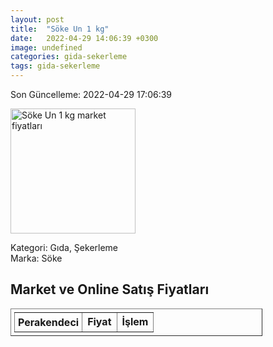 ```yaml
---
layout: post
title:  "Söke Un 1 kg"
date:   2022-04-29 14:06:39 +0300
image: undefined
categories: gida-sekerleme
tags: gida-sekerleme
---
```


Son Güncelleme: 2022-04-29 17:06:39

<img src="undefined" width="200" alt="Söke Un 1 kg market fiyatları" />

Kategori: Gıda, Şekerleme
<br />
Marka: Söke

<h2>Market ve Online Satış Fiyatları</h2>

<table border="1" style="padding: 5px;width:80%;">
  <tr>
    <td style="padding: 5px;"><strong>Perakendeci</strong></td>
    <td><strong>Fiyat</strong></td>
    <td><strong>İşlem</strong></td>
  </tr>
  
</table>
